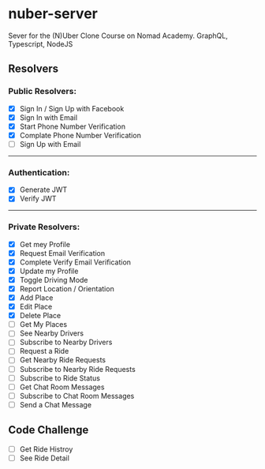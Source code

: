 # nuber-server

Sever for the (N)Uber Clone Course on Nomad Academy. GraphQL, Typescript, NodeJS<br>

## Resolvers

### Public Resolvers:

- [x] Sign In / Sign Up with Facebook
- [x] Sign In with Email
- [x] Start Phone Number Verification
- [x] Complate Phone Number Verification
- [ ] Sign Up with Email

---

### Authentication:

- [x] Generate JWT
- [x] Verify JWT

---

### Private Resolvers:

- [x] Get mey Profile
- [x] Request Email Verification
- [x] Complete Verify Email Verification
- [x] Update my Profile
- [x] Toggle Driving Mode
- [x] Report Location / Orientation
- [x] Add Place
- [x] Edit Place
- [x] Delete Place
- [ ] Get My Places
- [ ] See Nearby Drivers
- [ ] Subscribe to Nearby Drivers
- [ ] Request a Ride
- [ ] Get Nearby Ride Requests
- [ ] Subscribe to Nearby Ride Requests
- [ ] Subscribe to Ride Status
- [ ] Get Chat Room Messages
- [ ] Subscribe to Chat Room Messages
- [ ] Send a Chat Message

## Code Challenge

- [ ] Get Ride Histroy
- [ ] See Ride Detail
